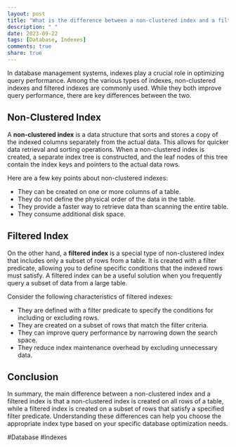 ```yaml
---
layout: post
title: "What is the difference between a non-clustered index and a filtered index?"
description: " "
date: 2023-09-22
tags: [Database, Indexes]
comments: true
share: true
---
```


In database management systems, indexes play a crucial role in optimizing query performance. Among the various types of indexes, non-clustered indexes and filtered indexes are commonly used. While they both improve query performance, there are key differences between the two.

## Non-Clustered Index

A **non-clustered index** is a data structure that sorts and stores a copy of the indexed columns separately from the actual data. This allows for quicker data retrieval and sorting operations. When a non-clustered index is created, a separate index tree is constructed, and the leaf nodes of this tree contain the index keys and pointers to the actual data rows.

Here are a few key points about non-clustered indexes:
- They can be created on one or more columns of a table.
- They do not define the physical order of the data in the table.
- They provide a faster way to retrieve data than scanning the entire table.
- They consume additional disk space.

## Filtered Index

On the other hand, a **filtered index** is a special type of non-clustered index that includes only a subset of rows from a table. It is created with a filter predicate, allowing you to define specific conditions that the indexed rows must satisfy. A filtered index can be a useful solution when you frequently query a subset of data from a large table.

Consider the following characteristics of filtered indexes:
- They are defined with a filter predicate to specify the conditions for including or excluding rows.
- They are created on a subset of rows that match the filter criteria.
- They can improve query performance by narrowing down the search space.
- They reduce index maintenance overhead by excluding unnecessary data.

## Conclusion

In summary, the main difference between a non-clustered index and a filtered index is that a non-clustered index is created on all rows of a table, while a filtered index is created on a subset of rows that satisfy a specified filter predicate. Understanding these differences can help you choose the appropriate index type based on your specific database optimization needs.

#Database #Indexes